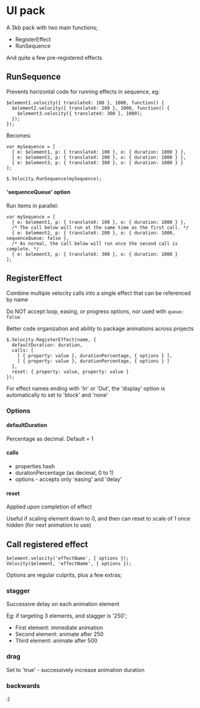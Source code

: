 UI pack
=======

A 3kb pack with two main functions;

- RegisterEffect
- RunSequence

And quite a few pre-registered effects


RunSequence
-----------

Prevents horizontal code for running effects in sequence, eg:

```
$element1.velocity({ translateX: 100 }, 1000, function() {
  $element2.velocity({ translateX: 200 }, 1000, function() {
    $element3.velocity({ translateX: 300 }, 1000);
  });
});
```

Becomes:

```
var mySequence = [
  { e: $element1, p: { translateX: 100 }, o: { duration: 1000 } },
  { e: $element2, p: { translateX: 200 }, o: { duration: 1000 } },
  { e: $element3, p: { translateX: 300 }, o: { duration: 1000 } }
];

$.Velocity.RunSequence(mySequence);
```

#### 'sequenceQueue' option

Run items in parallel:

```
var mySequence = [
  { e: $element1, p: { translateX: 100 }, o: { duration: 1000 } },
  /* The call below will run at the same time as the first call. */
  { e: $element2, p: { translateX: 200 }, o: { duration: 1000, sequenceQueue: false },
  /* As normal, the call below will run once the second call is complete. */
  { e: $element3, p: { translateX: 300 }, o: { duration: 1000 }
];
```
RegisterEffect
--------------

Combine multiple velocity calls into a single effect that can be referenced by name

Do NOT accept loop, easing, or progress options, nor used with `queue: false`

Better code organization and ability to package animations across projects

```
$.Velocity.RegisterEffect(name, {
  defaultDuration: duration,
  calls: [ 
    [ { property: value }, durationPercentage, { options } ],
    [ { property: value }, durationPercentage, { options } ]
  ],
  reset: { property: value, property: value }
});
```

For effect names ending with 'In' or 'Out', the 'display' option is automatically to set to 'block' and 'none'

### Options

#### defaultDuration

Percentage as decimal. Default = 1

#### calls

- properties hash
- durationPercentage (as decimal, 0 to 1)
- options - accepts only 'easing' and 'delay'

#### reset

Applied upon completion of effect

Useful if scaling element down to 0, and then can reset to scale of 1 once hidden (for next animation to use)

Call registered effect
----------------------
 
```
$element.velocity('effectName', { options });
Velocity($element, 'effectName', { options });
```

Options are regular culprits, plus a few extras;

### stagger

Successive delay on each animation element

Eg: if targeting 3 elements, and stagger is '250';

- First element: immediate animation
- Second element: animate after 250
- Third element: animate after 500

### drag

Set to 'true' - successively increase animation duration
 
### backwards

:)
